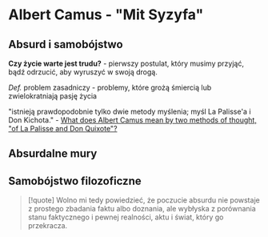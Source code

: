 # Albert Camus - "Mit Syzyfa"

## Absurd i samobójstwo

**Czy życie warte jest trudu?** - pierwszy postulat, który musimy przyjąć, bądź odrzucić, aby wyruszyć w swoją drogą.

*Def.* problem zasadniczy - problemy, które grożą śmiercią lub zwielokratniają pasję życia

"istnieją prawdopodobnie tylko dwie metody myślenia; myśl La Palisse'a i Don Kichota." - [What does Albert Camus mean by two methods of thought, "of La Palisse and Don Quixote"?](https://philosophy.stackexchange.com/questions/85955/what-does-albert-camus-mean-by-two-methods-of-thought-of-la-palisse-and-don-qu)
  
## Absurdalne mury

## Samobójstwo filozoficzne

>[!quote]
>Wolno mi tedy powiedzieć, że poczucie absurdu nie powstaje z prostego zbadania faktu albo doznania, ale wybłyska z porównania stanu faktycznego i pewnej realności, aktu i świat, który go przekracza. 
